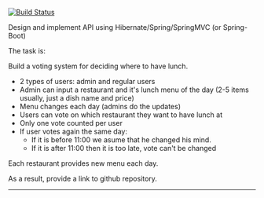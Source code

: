 [![Build Status](https://dev.azure.com/j8kiselev/j8kiselev/_apis/build/status/Anthony17J8.RestaurantManagementSystem?branchName=master)](https://dev.azure.com/j8kiselev/j8kiselev/_build/latest?definitionId=1&branchName=master)
<p>Design and implement API using Hibernate/Spring/SpringMVC (or Spring-Boot) </p>
<p>The task is:</p>
<p>Build a voting system for deciding where to have lunch.</p>
<ul>
<li>2 types of users: admin and regular users</li>
<li>Admin can input a restaurant and it's lunch menu of the day (2-5 items usually, just a dish name and price)</li>
<li>Menu changes each day (admins do the updates)</li>
<li>Users can vote on which restaurant they want to have lunch at</li>
<li>Only one vote counted per user</li>
<li>If user votes again the same day:
<ul>
<li>If it is before 11:00 we asume that he changed his mind.</li>
<li>If it is after 11:00 then it is too late, vote can't be changed</li>
</ul>
</li>
</ul>
<p>Each restaurant provides new menu each day.</p>
<p>As a result, provide a link to github repository.</p>
<hr>